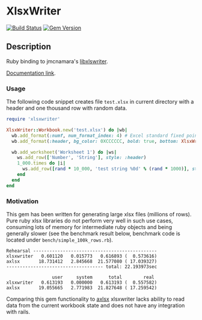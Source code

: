 # XlsxWriter

[![Build Status](https://travis-ci.org/gekola/xlsxwriter-rb.svg?branch=master)](https://travis-ci.org/gekola/xlsxwriter-rb)
[![Gem Version](https://badge.fury.io/rb/xlsxwriter.svg)](https://badge.fury.io/rb/xlsxwriter)

## Description

Ruby binding to jmcnamara's [libxlswriter](https://github.com/jmcnamara/libxlsxwriter).

[Documentation link](http://www.rubydoc.info/gems/xlsxwriter/XlsxWriter).

### Usage

The following code snippet creates file `test.xlsx` in current directory with a header and one thousand row with random data.

```ruby
require 'xlsxwriter'

XlsxWriter::Workbook.new('test.xlsx') do |wb|
  wb.add_format(:numf, num_format_index: 4) # Excel standard fixed point format (two numbers after point)
  wb.add_format(:header, bg_color: 0XCCCCCC, bold: true, bottom: XlsxWriter::Format::BORDER_THIN)

  wb.add_worksheet('Worksheet 1') do |ws|
    ws.add_row(['Number', 'String'], style: :header)
    1_000.times do |i|
      ws.add_row([rand * 10_000, 'test string %0d' % (rand * 1000)], style: [:numf])
    end
  end
end
```

### Motivation

This gem has been written for generating large xlsx files (millions of rows). Pure ruby xlsx libraries do not perform very well in such use cases, consuming lots of memory for intermediate ruby objects and being generally slower (see the benchmark result below, benchmark code is located under `bench/simple_100k_rows.rb`).

    Rehearsal ----------------------------------------------
    xlsxwriter   0.601120   0.015773   0.616893 (  0.573616)
    axlsx       18.731412   2.845668  21.577080 ( 17.039327)
    ------------------------------------ total: 22.193973sec
    
                     user     system      total        real
    xlsxwriter   0.613193   0.000000   0.613193 (  0.557582)
    axlsx       19.055665   2.771983  21.827648 ( 17.259542)

Comparing this gem functionality to [axlsx](https://github.com/randym/axlsx) xlsxwriter lacks ability to read data from the current workbook state and does not have any integration with rails.
